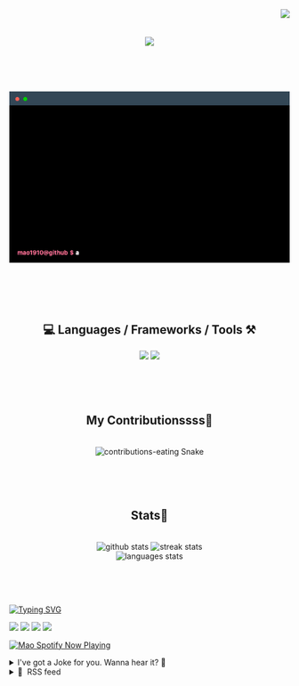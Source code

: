 <!-- VISITOR BADGE -->
<!-- https://github.com/hehuapei/visitor-badge -->

<img align="right" src="https://visitor-badge.laobi.icu/badge?page_id=mao1910.mao1910&left_color=%2379DAF9&right_color=%23FE6E96" />


<!-- TYPING SVG -->
<!-- https://github.com/DenverCoder1/readme-typing-svg -->

<h1 align="center">
    <img src="https://readme-typing-svg.herokuapp.com/?font=Righteous&size=35&center=true&vCenter=true&width=500&height=70&color=FE6E96&font=poppins&duration=5000&lines=Hi+There!+👋;+I'm+Mao!;" />
</h1>

<br/>


<!-- ABOUT ME TERMINAL -->
<h1 align="center">
<img src="./assets/terminal-5.gif" alt="Terminal" />
</h1>

<br/><br/><br/>


<!-- TECHNOLOGIES LOGOS -->
<!-- https://github.com/tandpfun/skill-icons -->

<h2 align="center">💻 Languages / Frameworks / Tools ⚒️</h2>
<div align="center">
    <img src="https://skillicons.dev/icons?i=javascript,typescript,angular,react,html,css,scss,bootstrap,cs,java,spring" />
    <img src="https://skillicons.dev/icons?i=flutter,firebase,supabase,mysql,git,github,gitlab,vscode,idea,maven,figma" />
</div>

<br/><br/><br/>


<!-- CONTRIBUTIONS SNAKE GAME -->
<!-- https://github.com/Platane/snk -->

<div align="center">
  <h2> My Contributionssss🐍 </h2>
  <br>
  <img alt="contributions-eating Snake" src="https://raw.githubusercontent.com/mao1910/mao1910/output/github-contribution-grid-snake.svg" />

  <!-- Four lines below suggested by Planate for Dark mode-->
  <picture>
  <source media="(prefers-color-scheme: dark)" srcset="github-snake-dark.svg" />
  <source media="(prefers-color-scheme: light)" srcset="github-snake.svg" />
  </picture>
  
  <br/><br/><br/>
</div>


<!-- GITHUB STATS -->
<!-- https://github.com/DenverCoder1/github-readme-streak-stats --> <!--  My Vercel -->
<!-- https://github.com/anuraghazra/github-readme-stats --> <!--  My  Vercel -->

<h2 align="center"> Stats📝 </h2>
  <br>
<div align=center>
  <img width=429 src="https://github-readme-stats-mao1910.vercel.app/api?username=mao1910&count_private=true&show_icons=true&theme=dracula&rank_icon=github&hide=contribs&border_radius=10&border_color=79DAF9" alt="github stats"/>
  <img width=396 src="https://github-readme-streak-stats-2235.vercel.app?user=mao1910&count_private=true&theme=dracula&currStreakNum=79DAF9&currStreakLabel=FE6E96&border_radius=10&border=79DAF9" alt="streak stats"/>
  <br/>
  <img src="https://github-readme-stats-mao1910.vercel.app/api/top-langs/?username=mao1910&layout=compact&theme=dracula&border_radius=10&size_weight=0.5&count_weight=0.5&border_color=79DAF9" alt="languages stats" />
</div>

<br/><br/><br/>


<!-- FOOTER -->
<!-- https://github.com/DenverCoder1/readme-typing-svg -->
<!-- https://readme-typing-svg.demolab.com/demo/ -->

<a href="https://git.io/typing-svg"><img src="https://readme-typing-svg.demolab.com?font=Poppins&pause=1000&color=FE6E96&width=535&lines=Thanks+for+dropping+by!;Feel+free+to+check+any+of+the+Socials+below+%F0%9F%91%87;Or+the+Joke+Of+The+Day+if+you're+down+for+a+giggle+%F0%9F%98%9D;Hope+to+see+you+again+%F0%9F%91%8A;Uh%3F+You're+still+here%3F;Well...+I'm+running+out+of+things+to+say...;Tell+you+what%2C+due+to+your+effort+and+perseverance%2C;I+shall+present+you+with+a+short+poem%3A;%22To+code%2C+or+not+to+code%2C+that+is+the+question%3A;Whether+'tis+nobler+in+the+IDE+to+debug;The+errors+and+issues+of+outrageous+software%2C;Or+to+take+up+the+keyboard+against+a+sea+of+bugs;And+by+coding%2C+end+them.%22;by+William+Shakespeare%2C+probably.+;Pretty+sure+that's+Hamlet's.;Alrighty%2C+this+has+been+fun.;But+I'll+restart+the+loop+now...+see+ya+soon!" alt="Typing SVG" /></a>


<!--  SOCIAL NETWORKS -->
<!-- https://github.com/alexandresanlim/Badges4-README.md-Profile -->

  <div> 
    <a href="https://www.deviantart.com/madeinkobaia/art/my-profile-is-under-construction-265626465" target="_blank"><img src="https://img.shields.io/badge/-LinkedIn-%230077B5?style=for-the-badge&logo=linkedin&logoColor=white" target="_blank"></a> <!-- ADD LINKEDIN PROFILE -->
    <a href = "https://www.nicepng.com/ourpic/u2q8o0t4t4r5o0r5_website-under-construction-png-graphic-transparent-website-under/"><img src="https://img.shields.io/badge/Portfolio-4285F4?style=for-the-badge&logo=Google-chrome&logoColor=white" target="_blank"></a> <!-- ADD PORTFOLIO WEBSITE -->
    <a href="https://discord.gg" target="_blank"><img src="https://img.shields.io/badge/Discord-7289DA?style=for-the-badge&logo=discord&logoColor=white" target="_blank"></a> <!-- ADD DISCORD --> <!-- User or Server? -->
    <a href = "mailto:mao1910dev@gmail.com"><img src="https://img.shields.io/badge/Gmail-D14836?style=for-the-badge&logo=gmail&logoColor=white" target="_blank"></a>
  </div>


<!-- SPOTIFY PLAYING-->
<!-- https://github.com/novatorem/novatorem --> <!-- My own Vercel deployment-->

[<img width=438px src="https://spotify-now-playing-git-main-mao1910.vercel.app//api/spotify/?border_color=FE6E96" alt="Mao Spotify Now Playing" />](https://open.spotify.com/user/31542et242zglhf42ydrtqgvuvde)


<!-- JOKE OF THE DAY -->
<!-- https://github.com/ABSphreak/readme-jokes --> <!-- My own Vercel deployment-->

<details>
<summary>I've got a Joke for you. Wanna hear it? 🙈</summary>

<br/>

 <tr>
 <td style="padding-top:4px"><img src = "https://readme-jokes-git-master-mao1910.vercel.app/api?&theme=dracula"></td>
 </tr>

</details>


<!-- RSS FEED -->
<!-- https://github.com/gautamkrishnar/blog-post-workflow -->

<details>
<summary>📕 &nbsp;RSS feed</summary>

<br/>


<!-- BLOG-POST-LIST:START -->
 #### - [Explain API Like I'm Five](https://dev.to/bytebricks/explain-api-like-im-five-23eb) 
 <details><summary>Article</summary> <p><a href="https://bytebricks.ai/">We</a> build and sell <strong>Data API</strong>s, I want the help of this great community on explaining API service to non developers, business people, and users. How will you explain it?</p>

 </details> 
 <hr /> 

 #### - [Payload CMS -Authentication in Nuxt Using a Custom Plugin](https://dev.to/aaronksaunders/payload-cms-authentication-in-nuxt-using-a-custom-plugin-1gg5) 
 <details><summary>Article</summary> <h2>
  
  
  Overview
</h2>

<p>This is a companion blog post to support the video on a way to integrate <a href="https://payloadcms.com/">Payload CMS</a> SignIn, SignOut and Create Account in a Nuxt JS Application. </p>

<p><strong><em>This video assumes that you already have a Payload CMS server running. <a href="https://youtu.be/TDd9EedIrGY">See Part One of my Payload CMS video series</a> to see the server that the Nuxt Application in this video is interacting with.</em></strong></p>

<blockquote>
<p>Payload CMS - The best way to build a modern backend + admin UI. No black magic, all TypeScript, and fully open-source, Payload is both an app framework and a headless CMS. </p>

<ul>
<li><a href="https://payloadcms.com/">https://payloadcms.com/</a></li>
</ul>
</blockquote>

<p>It includes the code for the necessary pages and the custom plugin for connecting with Payload CMS to get current user and manage the user information; and the middleware for controlling access to application pages</p>

<h2>
  
  
  Video
</h2>

<p><iframe width="710" height="399" src="https://www.youtube.com/embed/pTEmKsAkngg">
</iframe>
</p>

<h2>
  
  
  Installation &amp; Configuration
</h2>

<h3>
  
  
  Create a new Nuxt application
</h3>



<div class="highlight js-code-highlight">
<pre class="highlight plaintext"><code>npx nuxi@latest init &lt;project-name&gt;
cd /&lt;project-name&gt;
npm install
</code></pre>

</div>



<h3>
  
  
  Add Nuxt/UI Module <a href="https://ui.nuxt.com/getting-started">Documentation</a>
</h3>

<p>Install module<br>
</p>

<div class="highlight js-code-highlight">
<pre class="highlight plaintext"><code>npm install @nuxt/ui
</code></pre>

</div>



<p>Modify Nuxt config<br>
</p>

<div class="highlight js-code-highlight">
<pre class="highlight typescript"><code><span class="k">export</span> <span class="k">default</span> <span class="nx">defineNuxtConfig</span><span class="p">({</span>
  <span class="na">modules</span><span class="p">:</span> <span class="p">[</span><span class="dl">'</span><span class="s1">@nuxt/ui</span><span class="dl">'</span><span class="p">]</span>
<span class="p">})</span>
</code></pre>

</div>



<h2>
  
  
  The Code
</h2>

<p>I have included the main files that need to be modified to get the application running after you delete the <code>App.vue</code> file</p>

<h3>
  
  
  The plugin
</h3>

<p>The main event here is the custom <a href="https://nuxt.com/docs/guide/directory-structure/plugins">Nuxt Plugin</a>, I have written a custom plugin in Nuxt and set it so that it will be the first one run by starting the name with <code>01</code>.</p>

<p>The plugin checks for a user using the Payload CMS endpoint <code>customers/me</code> to check for a user; the user will be returned if one exists, otherwise null is returned.</p>

<p>The plugin then stores the user information and the authentication information in state variables using the <a href="https://nuxt.com/docs/api/composables/use-state#usestate">Nuxt useState</a> function.</p>

<p>There are also two additional functions added to the plugin</p>

<ul>
<li>
<code>updateUser</code> sets the current user information after a successful login</li>
<li>
<code>clearUsers</code> clears the user information and the authentication information after the user logs out</li>
</ul>

<blockquote>
<p>As I stated in the video, refactoring the plugin to include the <code>signIn</code> and <code>signOut</code> functions will make these two functions unnecessary.</p>
</blockquote>

<p>The Plugin<br>
</p>

<div class="highlight js-code-highlight">
<pre class="highlight typescript"><code><span class="c1">// nuxt-app/plugins/01.payload-auth.ts</span>
<span class="k">import</span> <span class="p">{</span> <span class="nx">Customer</span> <span class="p">}</span> <span class="k">from</span> <span class="dl">"</span><span class="s2">~/payload-types</span><span class="dl">"</span><span class="p">;</span>

<span class="k">export</span> <span class="kr">interface</span> <span class="nx">CurrentUserAuthInfo</span> <span class="p">{</span>
  <span class="nl">token</span><span class="p">:</span> <span class="kr">string</span><span class="p">;</span>
  <span class="nl">exp</span><span class="p">:</span> <span class="kr">number</span><span class="p">;</span>
<span class="p">}</span>

<span class="k">export</span> <span class="kr">interface</span> <span class="nx">CurrentPayloadUserInfo</span> <span class="kd">extends</span> <span class="nx">CurrentUserAuthInfo</span> <span class="p">{</span>
  <span class="nl">user</span><span class="p">:</span> <span class="nx">Customer</span><span class="p">;</span>
<span class="p">}</span>

<span class="k">export</span> <span class="k">default</span> <span class="nx">defineNuxtPlugin</span><span class="p">(</span><span class="k">async</span> <span class="p">()</span> <span class="o">=&gt;</span> <span class="p">{</span>
  <span class="kd">const</span> <span class="nx">currentUser</span> <span class="o">=</span> <span class="nx">useState</span><span class="o">&lt;</span><span class="nx">Customer</span> <span class="o">|</span> <span class="kc">null</span><span class="o">&gt;</span><span class="p">(</span><span class="dl">"</span><span class="s2">currentUser</span><span class="dl">"</span><span class="p">,</span> <span class="p">()</span> <span class="o">=&gt;</span> <span class="kc">null</span><span class="p">);</span>
  <span class="kd">const</span> <span class="nx">userAuthInfo</span> <span class="o">=</span> <span class="nx">useState</span><span class="o">&lt;</span><span class="kc">null</span> <span class="o">|</span> <span class="nx">CurrentUserAuthInfo</span><span class="o">&gt;</span><span class="p">(</span><span class="dl">"</span><span class="s2">authInfo</span><span class="dl">"</span><span class="p">,</span> <span class="p">()</span> <span class="o">=&gt;</span> <span class="p">{</span>
    <span class="k">return</span> <span class="p">{</span>
      <span class="na">token</span><span class="p">:</span> <span class="dl">""</span><span class="p">,</span>
      <span class="na">exp</span><span class="p">:</span> <span class="mi">0</span><span class="p">,</span>
    <span class="p">};</span>
  <span class="p">});</span>

  <span class="k">async</span> <span class="kd">function</span> <span class="nx">getUser</span><span class="p">()</span> <span class="p">{</span>
    <span class="k">if</span> <span class="p">(</span><span class="nx">currentUser</span><span class="p">.</span><span class="nx">value</span><span class="p">)</span> <span class="p">{</span>
      <span class="k">return</span> <span class="nx">currentUser</span><span class="p">.</span><span class="nx">value</span><span class="p">;</span>
    <span class="p">}</span>
    <span class="k">try</span> <span class="p">{</span>
      <span class="kd">const</span> <span class="nx">resp</span> <span class="o">=</span> <span class="k">await</span> <span class="nx">fetch</span><span class="p">(</span><span class="dl">"</span><span class="s2">http://localhost:3100/api/customers/me</span><span class="dl">"</span><span class="p">,</span> <span class="p">{</span>
        <span class="na">method</span><span class="p">:</span> <span class="dl">"</span><span class="s2">GET</span><span class="dl">"</span><span class="p">,</span>
        <span class="na">credentials</span><span class="p">:</span> <span class="dl">"</span><span class="s2">include</span><span class="dl">"</span><span class="p">,</span>
        <span class="na">headers</span><span class="p">:</span> <span class="p">{</span>
          <span class="p">...</span><span class="nx">useRequestHeaders</span><span class="p">(),</span>
        <span class="p">},</span>
      <span class="p">});</span>

      <span class="k">if</span> <span class="p">(</span><span class="o">!</span><span class="nx">resp</span><span class="p">.</span><span class="nx">ok</span><span class="p">)</span> <span class="p">{</span>
        <span class="kd">const</span> <span class="nx">errorMsg</span> <span class="o">=</span> <span class="p">(</span><span class="k">await</span> <span class="nx">resp</span><span class="p">.</span><span class="nx">json</span><span class="p">())?.</span><span class="nx">errors</span><span class="p">[</span><span class="mi">0</span><span class="p">].</span><span class="nx">message</span><span class="p">;</span>
        <span class="k">throw</span> <span class="k">new</span> <span class="nb">Error</span><span class="p">(</span><span class="nx">errorMsg</span><span class="p">);</span>
      <span class="p">}</span>
      <span class="kd">const</span> <span class="nx">userInfo</span> <span class="o">=</span> <span class="p">(</span><span class="k">await</span> <span class="nx">resp</span><span class="p">.</span><span class="nx">json</span><span class="p">())</span> <span class="k">as</span> <span class="nx">CurrentPayloadUserInfo</span><span class="p">;</span>
      <span class="nx">console</span><span class="p">.</span><span class="nx">log</span><span class="p">(</span><span class="nx">userInfo</span><span class="p">);</span>
      <span class="nx">userAuthInfo</span><span class="p">.</span><span class="nx">value</span> <span class="o">=</span> <span class="p">{</span>
        <span class="na">token</span><span class="p">:</span> <span class="nx">userInfo</span><span class="p">.</span><span class="nx">token</span><span class="p">,</span>
        <span class="na">exp</span><span class="p">:</span> <span class="nx">userInfo</span><span class="p">.</span><span class="nx">exp</span><span class="p">,</span>
      <span class="p">};</span>
      <span class="nx">currentUser</span><span class="p">.</span><span class="nx">value</span> <span class="o">=</span> <span class="nx">userInfo</span><span class="p">?.</span><span class="nx">user</span><span class="p">;</span>
      <span class="k">return</span> <span class="nx">userInfo</span><span class="p">?.</span><span class="nx">user</span><span class="p">;</span>
    <span class="p">}</span> <span class="k">catch</span> <span class="p">(</span><span class="na">error</span><span class="p">:</span> <span class="kr">any</span><span class="p">)</span> <span class="p">{</span>
      <span class="nx">console</span><span class="p">.</span><span class="nx">log</span><span class="p">(</span><span class="dl">"</span><span class="s2">getUser - error</span><span class="dl">"</span><span class="p">,</span> <span class="nx">error</span><span class="p">);</span>
      <span class="nx">currentUser</span><span class="p">.</span><span class="nx">value</span> <span class="o">=</span> <span class="kc">null</span><span class="p">;</span>
      <span class="k">return</span> <span class="nx">currentUser</span><span class="p">.</span><span class="nx">value</span><span class="p">;</span>
    <span class="p">}</span>
  <span class="p">}</span>

  <span class="k">await</span> <span class="nx">getUser</span><span class="p">();</span>
  <span class="nx">console</span><span class="p">.</span><span class="nx">log</span><span class="p">(</span><span class="dl">"</span><span class="s2">In Payload plugin</span><span class="dl">"</span><span class="p">,</span> <span class="nx">currentUser</span><span class="p">);</span>

  <span class="k">return</span> <span class="p">{</span>
    <span class="na">provide</span><span class="p">:</span> <span class="p">{</span>
      <span class="na">payloadAuth</span><span class="p">:</span> <span class="p">{</span>
        <span class="nx">currentUser</span><span class="p">,</span>
        <span class="nx">userAuthInfo</span><span class="p">,</span>
        <span class="cm">/**
         * called to make sure we have the current user
         * information set in the composable.
         */</span>
        <span class="na">updateUser</span><span class="p">:</span> <span class="k">async</span> <span class="p">()</span> <span class="o">=&gt;</span> <span class="p">{</span>
          <span class="k">await</span> <span class="nx">getUser</span><span class="p">();</span>
        <span class="p">},</span>
        <span class="cm">/**
         * clear user information from the composable
         */</span>
        <span class="na">clearUser</span><span class="p">:</span> <span class="p">()</span> <span class="o">=&gt;</span> <span class="p">{</span>
          <span class="nx">currentUser</span><span class="p">.</span><span class="nx">value</span> <span class="o">=</span> <span class="kc">null</span><span class="p">;</span>
          <span class="nx">userAuthInfo</span><span class="p">.</span><span class="nx">value</span> <span class="o">=</span> <span class="kc">null</span><span class="p">;</span>
        <span class="p">},</span>
      <span class="p">},</span>
    <span class="p">},</span>
  <span class="p">};</span>
<span class="p">});</span>

</code></pre>

</div>



<h3>
  
  
  The Middleware
</h3>

<p>The middleware <code>auth.ts</code> has a single purpose which is to redirect the user to the login page.</p>

<p>It works by accessing the plugin using the <a href="https://nuxt.com/docs/api/composables/use-nuxt-app#usenuxtapp"><code>useNuxtApp</code></a> hook to access the <code>$payloadAuth</code> plugin we discussed above.<br>
</p>

<div class="highlight js-code-highlight">
<pre class="highlight typescript"><code><span class="c1">// nuxt-app/middleware/auth.ts</span>

<span class="k">import</span> <span class="p">{</span> <span class="nx">defineNuxtRouteMiddleware</span> <span class="p">}</span> <span class="k">from</span> <span class="dl">"</span><span class="s2">#app</span><span class="dl">"</span><span class="p">;</span>

<span class="k">export</span> <span class="k">default</span> <span class="nx">defineNuxtRouteMiddleware</span><span class="p">(</span><span class="k">async</span> <span class="p">(</span><span class="nx">to</span><span class="p">,</span> <span class="k">from</span><span class="p">)</span> <span class="o">=&gt;</span> <span class="p">{</span>
  <span class="kd">const</span> <span class="p">{</span> <span class="nx">$payloadAuth</span> <span class="p">}</span> <span class="o">=</span> <span class="nx">useNuxtApp</span><span class="p">();</span>
  <span class="kd">const</span> <span class="nx">user</span> <span class="o">=</span> <span class="nx">$payloadAuth</span><span class="p">.</span><span class="nx">currentUser</span><span class="p">?.</span><span class="nx">value</span><span class="p">;</span>
  <span class="nx">console</span><span class="p">.</span><span class="nx">log</span><span class="p">(</span><span class="dl">'</span><span class="s1">middleware user</span><span class="dl">'</span><span class="p">,</span> <span class="nx">user</span><span class="p">)</span>
  <span class="k">if</span> <span class="p">(</span><span class="o">!</span><span class="nx">user</span><span class="p">)</span> <span class="p">{</span>
    <span class="c1">// Redirect to login page</span>
    <span class="k">return</span> <span class="nx">navigateTo</span><span class="p">(</span><span class="dl">"</span><span class="s2">/login</span><span class="dl">"</span><span class="p">);</span>
  <span class="p">}</span>
<span class="p">});</span>
</code></pre>

</div>



<h3>
  
  
  The Login Page
</h3>

<p>The login page uses <a href="https://ui.nuxt.com/getting-started">NuxtUI</a> to make things look nice, but there is also some verification functionality provided by NuxtUI that we use to make sure we are provided an <code>email</code> and <code>password</code> value to use with the Payload CMS API call.</p>

<p>Important to notice how we access the plugin after a successful login to update the user information in the plugin with the information from the currently authenticated user by calling <code>$payloadAuth.updateUser()</code><br>
</p>

<div class="highlight js-code-highlight">
<pre class="highlight jsx"><code><span class="p">&lt;</span><span class="nt">template</span><span class="p">&gt;</span>
  <span class="p">&lt;</span><span class="nc">UContainer</span> <span class="na">class</span><span class="p">=</span><span class="s">"mt-6"</span><span class="p">&gt;</span>
    <span class="p">&lt;</span><span class="nc">UCard</span> <span class="na">class</span><span class="p">=</span><span class="s">"m-4"</span><span class="p">&gt;</span>
      <span class="p">&lt;</span><span class="nt">template</span> <span class="err">#</span><span class="na">header</span><span class="p">&gt;</span>
        <span class="p">&lt;</span><span class="nt">h3</span><span class="p">&gt;</span>Login<span class="p">&lt;/</span><span class="nt">h3</span><span class="p">&gt;</span>
      <span class="p">&lt;/</span><span class="nt">template</span><span class="p">&gt;</span>

      <span class="p">&lt;</span><span class="nc">UForm</span>
        <span class="na">ref</span><span class="p">=</span><span class="s">"loginInputForm"</span>
        <span class="err">:</span><span class="na">validate</span><span class="p">=</span><span class="s">"validate"</span>
        <span class="err">:</span><span class="na">state</span><span class="p">=</span><span class="s">"loginInput"</span>
        <span class="err">@</span><span class="na">submit</span><span class="err">.</span><span class="na">prevent</span><span class="p">=</span><span class="s">"submit"</span>
      <span class="p">&gt;</span>
        <span class="p">&lt;</span><span class="nc">UFormGroup</span> <span class="na">label</span><span class="p">=</span><span class="s">"Email"</span> <span class="na">name</span><span class="p">=</span><span class="s">"email"</span><span class="p">&gt;</span>
          <span class="p">&lt;</span><span class="nc">UInput</span> <span class="na">v-model</span><span class="p">=</span><span class="s">"loginInput.email"</span> <span class="p">/&gt;</span>
        <span class="p">&lt;/</span><span class="nc">UFormGroup</span><span class="p">&gt;</span>
        <span class="p">&lt;</span><span class="nc">UFormGroup</span> <span class="na">label</span><span class="p">=</span><span class="s">"Password"</span> <span class="na">name</span><span class="p">=</span><span class="s">"password"</span><span class="p">&gt;</span>
          <span class="p">&lt;</span><span class="nc">UInput</span> <span class="na">v-model</span><span class="p">=</span><span class="s">"loginInput.password"</span> <span class="na">type</span><span class="p">=</span><span class="s">"password"</span> <span class="p">/&gt;</span>
        <span class="p">&lt;/</span><span class="nc">UFormGroup</span><span class="p">&gt;</span>
        <span class="p">&lt;</span><span class="nc">UButton</span> <span class="na">type</span><span class="p">=</span><span class="s">"submit"</span> <span class="na">class</span><span class="p">=</span><span class="s">"mt-8"</span><span class="p">&gt;</span> Submit <span class="p">&lt;/</span><span class="nc">UButton</span><span class="p">&gt;</span>
      <span class="p">&lt;/</span><span class="nc">UForm</span><span class="p">&gt;</span>

      <span class="p">&lt;</span><span class="nt">template</span> <span class="err">#</span><span class="na">footer</span> <span class="p">/&gt;</span>
    <span class="p">&lt;/</span><span class="nc">UCard</span><span class="p">&gt;</span>
  <span class="p">&lt;/</span><span class="nc">UContainer</span><span class="p">&gt;</span>
<span class="p">&lt;/</span><span class="nt">template</span><span class="p">&gt;</span>
<span class="p">&lt;</span><span class="nt">script</span> <span class="na">setup</span> <span class="na">lang</span><span class="p">=</span><span class="s">"ts"</span><span class="p">&gt;</span>
import <span class="si">{</span> <span class="nx">FormError</span> <span class="si">}</span> from "@nuxt/ui/dist/runtime/types/form";
import <span class="si">{</span> <span class="nx">ref</span> <span class="si">}</span> from "vue";

const <span class="si">{</span><span class="nx">$payloadAuth</span><span class="si">}</span> = useNuxtApp();

type LoginInput = <span class="si">{</span>
  <span class="nx">email</span><span class="p">:</span> <span class="nx">string</span><span class="p">;</span>
  <span class="nl">password</span><span class="p">:</span> <span class="nx">string</span><span class="p">;</span>
<span class="si">}</span>;
const loginInputForm = ref();
const loginInput = ref<span class="p">&lt;</span><span class="nc">LoginInput</span><span class="p">&gt;</span>(<span class="si">{</span>
  <span class="nx">email</span><span class="p">:</span> <span class="dl">""</span><span class="p">,</span>
  <span class="nx">password</span><span class="p">:</span> <span class="dl">""</span><span class="p">,</span>
<span class="si">}</span>);

/**
 * validate form information
 *
 * @param state
 */
const validate = (state: LoginInput): FormError[] =&gt; <span class="si">{</span>
  <span class="kd">const</span> <span class="nx">errors</span> <span class="o">=</span> <span class="p">[];</span>
  <span class="k">if</span> <span class="p">(</span><span class="o">!</span><span class="nx">state</span><span class="p">.</span><span class="nx">email</span><span class="p">)</span> <span class="nx">errors</span><span class="p">.</span><span class="nx">push</span><span class="p">({</span> <span class="na">path</span><span class="p">:</span> <span class="dl">"</span><span class="s2">email</span><span class="dl">"</span><span class="p">,</span> <span class="na">message</span><span class="p">:</span> <span class="dl">"</span><span class="s2">Required</span><span class="dl">"</span> <span class="p">});</span>
  <span class="k">if</span> <span class="p">(</span><span class="o">!</span><span class="nx">state</span><span class="p">.</span><span class="nx">password</span><span class="p">)</span> <span class="nx">errors</span><span class="p">.</span><span class="nx">push</span><span class="p">({</span> <span class="na">path</span><span class="p">:</span> <span class="dl">"</span><span class="s2">password</span><span class="dl">"</span><span class="p">,</span> <span class="na">message</span><span class="p">:</span> <span class="dl">"</span><span class="s2">Required</span><span class="dl">"</span> <span class="p">});</span>

  <span class="k">return</span> <span class="nx">errors</span><span class="p">;</span>
<span class="si">}</span>;

/**
 *
 */
async function submit() <span class="si">{</span>
  <span class="k">try</span> <span class="p">{</span>
    <span class="kd">const</span> <span class="nx">resp</span> <span class="o">=</span> <span class="k">await</span> <span class="nx">fetch</span><span class="p">(</span><span class="dl">"</span><span class="s2">http://localhost:3100/api/customers/login</span><span class="dl">"</span><span class="p">,</span> <span class="p">{</span>
      <span class="na">method</span><span class="p">:</span> <span class="dl">"</span><span class="s2">POST</span><span class="dl">"</span><span class="p">,</span>
      <span class="na">credentials</span><span class="p">:</span> <span class="dl">"</span><span class="s2">include</span><span class="dl">"</span><span class="p">,</span>
      <span class="na">headers</span><span class="p">:</span> <span class="p">{</span>
        <span class="dl">"</span><span class="s2">Content-Type</span><span class="dl">"</span><span class="p">:</span> <span class="dl">"</span><span class="s2">application/json</span><span class="dl">"</span><span class="p">,</span>
        <span class="p">...</span><span class="nx">useRequestHeaders</span><span class="p">()</span>
      <span class="p">},</span>
      <span class="na">body</span><span class="p">:</span> <span class="nx">JSON</span><span class="p">.</span><span class="nx">stringify</span><span class="p">({</span>
        <span class="na">email</span><span class="p">:</span> <span class="nx">loginInput</span><span class="p">.</span><span class="nx">value</span><span class="p">.</span><span class="nx">email</span><span class="p">,</span>
        <span class="na">password</span><span class="p">:</span> <span class="nx">loginInput</span><span class="p">.</span><span class="nx">value</span><span class="p">.</span><span class="nx">password</span><span class="p">,</span>
      <span class="p">}),</span>
    <span class="p">});</span>

    <span class="k">if</span> <span class="p">(</span><span class="o">!</span><span class="nx">resp</span><span class="p">.</span><span class="nx">ok</span><span class="p">)</span> <span class="p">{</span>
      <span class="kd">const</span> <span class="nx">errorMsg</span> <span class="o">=</span> <span class="p">(</span><span class="k">await</span> <span class="nx">resp</span><span class="p">.</span><span class="nx">json</span><span class="p">())?.</span><span class="nx">errors</span><span class="p">[</span><span class="mi">0</span><span class="p">].</span><span class="nx">message</span><span class="p">;</span>
      <span class="k">throw</span> <span class="k">new</span> <span class="nb">Error</span><span class="p">(</span><span class="nx">errorMsg</span><span class="p">);</span>
    <span class="p">}</span>
    <span class="kd">const</span> <span class="nx">user</span> <span class="o">=</span> <span class="k">await</span> <span class="nx">resp</span><span class="p">.</span><span class="nx">json</span><span class="p">();</span>
    <span class="nx">console</span><span class="p">.</span><span class="nx">log</span><span class="p">(</span><span class="nx">user</span><span class="p">);</span>

    <span class="c1">// set user globally</span>
    <span class="k">await</span> <span class="nx">$payloadAuth</span><span class="p">.</span><span class="nx">updateUser</span><span class="p">()</span>

    <span class="c1">// goto home</span>
    <span class="k">await</span> <span class="nx">navigateTo</span><span class="p">(</span><span class="dl">"</span><span class="s2">/</span><span class="dl">"</span><span class="p">);</span>
  <span class="p">}</span> <span class="k">catch</span> <span class="p">(</span><span class="nx">error</span><span class="p">:</span> <span class="nx">any</span><span class="p">)</span> <span class="p">{</span>
    <span class="nx">alert</span><span class="p">(</span><span class="dl">"</span><span class="s2">Sign In Error </span><span class="dl">"</span> <span class="o">+</span> <span class="nx">error</span><span class="p">.</span><span class="nx">message</span><span class="p">);</span>
  <span class="p">}</span>
<span class="si">}</span>
<span class="p">&lt;/</span><span class="nt">script</span><span class="p">&gt;</span>

</code></pre>

</div>



<h3>
  
  
  The Index/Home Page
</h3>

<p>The home page is really here to show the information from the current user. We get that information from the <code>$payloadAuth</code> plugin we created.</p>

<p>We have the <code>logOut</code> function that calls the Payload CMS API and then after the logout is completed we use the plugin again to clear out any user information, <code>$payloadAuth.clearUser()</code><br>
</p>

<div class="highlight js-code-highlight">
<pre class="highlight jsx"><code><span class="p">&lt;</span><span class="nt">template</span><span class="p">&gt;</span>
  <span class="p">&lt;</span><span class="nc">UContainer</span> <span class="na">class</span><span class="p">=</span><span class="s">"mt-6"</span><span class="p">&gt;</span>
    HELLO
    <span class="p">&lt;</span><span class="nt">p</span><span class="p">&gt;</span><span class="si">{</span><span class="p">{</span> <span class="nx">$payloadAuth</span><span class="p">.</span><span class="nx">currentUser</span> <span class="p">}</span><span class="si">}</span><span class="p">&lt;/</span><span class="nt">p</span><span class="p">&gt;</span>
    <span class="p">&lt;</span><span class="nc">UButton</span> <span class="err">@</span><span class="na">click</span><span class="p">=</span><span class="s">"handleLogout"</span><span class="p">&gt;</span>SIGN OUT<span class="p">&lt;/</span><span class="nc">UButton</span><span class="p">&gt;</span>
  <span class="p">&lt;/</span><span class="nc">UContainer</span><span class="p">&gt;</span>
<span class="p">&lt;/</span><span class="nt">template</span><span class="p">&gt;</span>
<span class="p">&lt;</span><span class="nt">script</span> <span class="na">setup</span> <span class="na">lang</span><span class="p">=</span><span class="s">"ts"</span><span class="p">&gt;</span>
definePageMeta(<span class="si">{</span>
  <span class="nx">middleware</span><span class="p">:</span> <span class="p">[</span><span class="dl">"</span><span class="s2">auth</span><span class="dl">"</span><span class="p">],</span>
  <span class="nx">alias</span><span class="p">:</span> <span class="p">[</span><span class="dl">"</span><span class="s2">/</span><span class="dl">"</span><span class="p">,</span> <span class="dl">"</span><span class="s2">/index</span><span class="dl">"</span><span class="p">],</span>
<span class="si">}</span>);
const <span class="si">{</span><span class="nx">$payloadAuth</span><span class="si">}</span> = useNuxtApp();

/**
 *
 */
async function handleLogout() <span class="si">{</span>

  <span class="k">try</span> <span class="p">{</span>
    <span class="kd">const</span> <span class="nx">resp</span> <span class="o">=</span> <span class="k">await</span> <span class="nx">fetch</span><span class="p">(</span><span class="dl">"</span><span class="s2">http://localhost:3100/api/customers/logout</span><span class="dl">"</span><span class="p">,</span> <span class="p">{</span>
      <span class="na">method</span><span class="p">:</span> <span class="dl">"</span><span class="s2">POST</span><span class="dl">"</span><span class="p">,</span>
      <span class="na">credentials</span><span class="p">:</span> <span class="dl">"</span><span class="s2">include</span><span class="dl">"</span><span class="p">,</span>
      <span class="na">headers</span><span class="p">:</span> <span class="p">{</span>
        <span class="dl">"</span><span class="s2">Content-Type</span><span class="dl">"</span><span class="p">:</span> <span class="dl">"</span><span class="s2">application/json</span><span class="dl">"</span><span class="p">,</span>
      <span class="p">},</span>
    <span class="p">});</span>

    <span class="k">if</span> <span class="p">(</span><span class="o">!</span><span class="nx">resp</span><span class="p">.</span><span class="nx">ok</span><span class="p">)</span> <span class="p">{</span>
      <span class="kd">const</span> <span class="nx">errorMsg</span> <span class="o">=</span> <span class="p">(</span><span class="k">await</span> <span class="nx">resp</span><span class="p">.</span><span class="nx">json</span><span class="p">())?.</span><span class="nx">errors</span><span class="p">[</span><span class="mi">0</span><span class="p">].</span><span class="nx">message</span><span class="p">;</span>
      <span class="k">throw</span> <span class="k">new</span> <span class="nb">Error</span><span class="p">(</span><span class="nx">errorMsg</span><span class="p">);</span>
    <span class="p">}</span>

    <span class="c1">// clear user</span>
    <span class="nx">$payloadAuth</span><span class="p">.</span><span class="nx">clearUser</span><span class="p">()</span>

    <span class="c1">// redirect</span>
    <span class="nx">navigateTo</span><span class="p">(</span><span class="dl">"</span><span class="s2">/login</span><span class="dl">"</span><span class="p">)</span>

  <span class="p">}</span> <span class="k">catch</span> <span class="p">(</span><span class="nx">error</span><span class="p">:</span> <span class="nx">any</span><span class="p">)</span> <span class="p">{</span>
    <span class="nx">alert</span><span class="p">(</span><span class="dl">"</span><span class="s2">Sign Out Error </span><span class="dl">"</span> <span class="o">+</span> <span class="nx">error</span><span class="p">.</span><span class="nx">message</span><span class="p">);</span>
  <span class="p">}</span>
<span class="si">}</span>
<span class="p">&lt;/</span><span class="nt">script</span><span class="p">&gt;</span>

</code></pre>

</div>



 </details> 
 <hr /> 

 #### - [AI in Software Testing: Revolutionizing Quality Assurance](https://dev.to/documatic/ai-in-software-testing-revolutionizing-quality-assurance-4fcg) 
 <details><summary>Article</summary> <p>Software testing is extremely important to ensure an app works properly and is bug-free. It's the process of meticulously checking a software to identify and fix issues before users encounter them.</p>

<p>Testing can find many types of problems, from small typos to serious bugs that crash the app or compromise data. The goal of testing is to uncover these defects before release, so users have a smooth experience and the software meets their expectations.</p>

<p>Testing acts as a safety net, giving you confidence that the software works as intended, like how you thoroughly test a machine before using it. Without testing, you wouldn't know for sure if your beautifully designed software actually functions flawlessly.</p>

<h3>
  
  
  Table of Contents
</h3>

<ul>
<li>The emergence of AI in software testing</li>
<li>
The Traditional Challenges of Software Testing

<ul>
<li>Manual testing limitations</li>
<li>Test automation and its challenges</li>
<li>The need for more efficient and effective testing methods</li>
</ul>


</li>
<li>
Features of AI-Powered Tools

<ul>
<li>
Machine learning algorithms for test case generation

<ul>
<li>Test data generation</li>
<li>Test script generation</li>
</ul>


</li>
<li>
Predictive analytics for defect identification

<ul>
<li>Early defect detection</li>
<li>Root cause analysis</li>
</ul>


</li>
<li>
Automated test execution and monitoring

<ul>
<li>Continuous integration and continuous testing</li>
<li>Real-time monitoring of application behavior</li>
</ul>


</li>
</ul>
</li>
<li>
Benefits of AI in Software Testing

<ul>
<li>Wider Test Coverage</li>
<li>Faster Testing Cycles</li>
<li>Reduced Manual Effort</li>
<li>Enhanced Defect Detection</li>
<li>Machine Learning Over Time</li>
</ul>


</li>
<li>
Case Studies: AI in Action

<ul>
<li>Google's use of machine learning for test automation</li>
<li>Facebook's AI-driven testing for mobile applications</li>
</ul>


</li>
<li>
AI Automation Testing Tools

<ul>
<li>Katalon</li>
<li>Applitools</li>
<li>Mabl</li>
</ul>


</li>
<li>
Challenges and Considerations

<ul>
<li>Data Privacy and Security</li>
<li>Skillset and Training</li>
<li>Integration with Existing Processes</li>
</ul>


</li>
<li>Wrapping up</li>
</ul>

<h2>
  
  
  The emergence of AI in software testing
</h2>

<p>In recent years, there's been a game-changing development in the world of software testing: the integration of Artificial Intelligence (AI). AI has been shaking up various industries, and software testing is right there in the mix. AI brings with it a powerful toolkit and a bag of tricks that can seriously level up the way we do testing.</p>

<p>You see, the traditional methods of testing often rely on humans putting in the hours, and that can mean things get a bit slow, expensive, and sometimes mistakes happen. But AI? It's a different story. It can take care of a bunch of testing tasks all on its own, and it does it quicker and with more precision. It can create test cases, spot tricky code patterns, and even predict problems before they become real headaches.</p>

<p>The cool thing is, AI-powered testing doesn't just speed things up; it also frees up human testers to focus on the more intricate and imaginative parts of their work. That's how it ultimately raises the bar for software quality.</p>

<h2>
  
  
  The Traditional Challenges of Software Testing
</h2>

<h3>
  
  
  Manual testing limitations
</h3>

<p>Traditional software testing has long relied on manual processes, which, while essential, come with their own set of limitations. Manual testing involves human testers meticulously executing test cases, observing software behavior, and documenting the results. While this approach ensures a human touch and the ability to assess the user experience, it can be time-consuming, labor-intensive, and prone to errors. </p>

<p>Human testers may overlook certain scenarios or make subjective judgments that can lead to inconsistent results. Additionally, as software complexity grows, so does the need for an extensive suite of test cases, making it increasingly challenging to cover all possible scenarios manually. These limitations highlight the necessity for more efficient testing methods.</p>

<h3>
  
  
  Test automation and its challenges
</h3>

<p>To overcome the limitations of doing testing manually, we turned to something called test automation. This basically means using special software tools and scripts to run tests automatically, instead of having people do it all by hand.</p>

<p>Now, automation can be a real game-changer. It speeds up the testing process and makes it more consistent. But, like anything good, it comes with its own share of challenges. Creating and keeping up these automated test scripts can eat up a lot of time and requires some technical know-how. Plus, not all types of testing, like the kind where you check how user-friendly a software is or when you go on an exploration to find hidden bugs, can easily be automated.</p>

<p>Another hiccup is when the software being tested changes quickly. These scripts need to be updated constantly to keep up with the changes, which can be a bit of a hassle. So, in the world of modern software testing, it's all about finding the right balance between the perks of automation and these challenges it brings.</p>

<h3>
  
  
  The need for more efficient and effective testing methods
</h3>

<p>As software development practices continue to evolve, the need for more efficient and effective testing methods becomes increasingly evident. Businesses and users demand faster software releases without compromising quality. This requires innovative approaches to testing that can keep pace with agile development cycles. </p>

<p>Traditional testing methods often struggle to meet these demands. There is a growing realization that testing should not be viewed as a separate phase at the end of development but integrated throughout the entire software development lifecycle. This shift in mindset, coupled with advancements in technology, has paved the way for the integration of AI in testing, promising a more efficient and effective way to ensure software quality. </p>

<h2>
  
  
  Features of AI-Powered Tools
</h2>

<h3>
  
  
  Machine learning algorithms for test case generation
</h3>

<p>The inclusion of AI in software testing has brought about a fresh era in the generation of test cases. We're now using machine learning algorithms to craft test cases in a smarter and more dynamic way. This approach comes with two major advantages:</p>

<h4>
  
  
  Test data generation
</h4>

<p>Machine learning can assist in generating diverse and relevant test data. By analyzing historical data and application behavior, AI algorithms can create test data that covers a wide range of scenarios. This ensures that the software is thoroughly tested under various conditions, helping to identify potential issues that might otherwise remain hidden.</p>

<h4>
  
  
  Test script generation
</h4>

<p>AI-driven tools can automate the generation of test scripts, saving testers valuable time. These tools analyze the application's user interface and behavior to automatically create test scripts that mimic user interactions. This not only speeds up the testing process but also reduces the likelihood of scripting errors, enhancing the reliability of test cases.</p>

<h3>
  
  
  Predictive analytics for defect identification
</h3>

<p>AI's predictive capabilities are instrumental in identifying defects more effectively:</p>

<h4>
  
  
  Early defect detection
</h4>

<p>Machine learning models can analyze historical defect data and software metrics to predict areas of the code that are more likely to contain defects. This enables testers to prioritize testing efforts and focus on the most critical parts of the application, improving efficiency and defect detection rates.</p>

<h4>
  
  
  Root cause analysis
</h4>

<p>When defects are detected, AI can assist in pinpointing their root causes. By analyzing test results and application logs, AI-powered tools can identify the specific lines of code or modules responsible for defects. This not only accelerates the debugging process but also helps developers address issues more efficiently.</p>

<h3>
  
  
  Automated test execution and monitoring
</h3>

<p>AI is transforming the way tests are executed and monitored:</p>

<h4>
  
  
  Continuous integration and continuous testing
</h4>

<p>AI-enabled testing tools seamlessly integrate with the software development process, supporting the concept of continuous integration and continuous testing (CI/CT). This means that tests can be automatically triggered whenever new code is committed, ensuring that changes are tested immediately. AI can also prioritize and rerun tests based on code changes, optimizing the testing pipeline.</p>

<h4>
  
  
  Real-time monitoring of application behavior
</h4>

<p>AI-based monitoring tools can continuously observe the behavior of the application in real time. They can detect anomalies, performance bottlenecks, and security vulnerabilities as they occur, allowing for proactive intervention. This real-time feedback loop enables teams to address issues promptly, reducing downtime and enhancing user experience.</p>

<p>Incorporating AI-powered testing tools and techniques into the software development process holds the promise of not only improving testing efficiency but also elevating the overall quality of software products. These advanced capabilities enable software teams to respond to the ever-increasing demands for faster and more reliable software releases in today's competitive landscape.</p>

<h2>
  
  
  Benefits of AI in Software Testing
</h2>

<p>Here are the main benefits of using AI for software testing:</p>

<h3>
  
  
  Wider Test Coverage
</h3>

<p>One of the standout advantages of incorporating AI into software testing is the substantial improvement in test coverage and accuracy. Traditional manual testing methods often struggle to cover all possible scenarios due to time constraints and human limitations. However, AI-driven testing tools excel in this aspect. </p>

<p>Machine learning algorithms can automatically generate a vast array of test cases, exploring different paths and inputs within the software. This comprehensive test coverage ensures that even edge cases and uncommon scenarios are examined, reducing the risk of critical issues going undetected. Moreover, AI's ability to replicate test cases precisely means that tests are executed with a high degree of accuracy, minimizing false positives and negatives in defect identification.</p>

<h3>
  
  
  Faster Testing Cycles
</h3>

<p>AI-driven testing tools turbocharge the testing process, making it much quicker. When we let AI handle test automation, it can run tests way faster than humans can ever dream of. Plus, AI is pretty smart at figuring out which tests really matter based on the changes in the code. This means we can give developers feedback much more quickly.</p>

<p>The end result? Testing time shrinks dramatically, and that means software teams can roll out updates and new features in record time. In today's fast-paced world of software development, being able to cut down testing cycles like this is a game-changer that helps businesses stay ahead of the competition.</p>

<h3>
  
  
  Reduced Manual Effort
</h3>

<p>AI in software testing brings a significant drop in the amount of manual work required. Things that used to eat up a lot of time and were pretty repetitive, like creating test cases, getting data ready, and keeping test scripts up to date, can now be done automatically with AI-powered tools.</p>

<p>This means testers can spend their time on more interesting and exploratory testing tasks where human judgment and gut feeling really count. This shift not only makes us more productive but also lowers the chance of human mistakes because automated processes are super reliable and accurate.</p>

<h3>
  
  
  Enhanced Defect Detection
</h3>

<p>AI's predictive analytics skills are a big deal when it comes to spotting and stopping defects in their tracks. It does this by looking at past data and software stats to figure out which parts of the code are likely to have issues. This way, testers can put their effort where it matters most.</p>

<p>Finding problems early on means we catch and fix them when they're still small, which saves us a lot of time and trouble down the road. Plus, AI keeps an eye on things in real-time, so it can spot anything weird happening with the software's performance as it's happening. This lets us step in and fix potential problems before they get to the users.</p>

<h3>
  
  
  Machine Learning Over Time
</h3>

<p>Over the course of its evolution, Artificial Intelligence (AI) undergoes a transformative process in the realm of software testing, primarily driven by the principles of machine learning. This progression is marked by its ability to continually enhance the efficiency and efficacy of test cases, a dynamic journey where AI continually refines its capabilities.</p>

<p>As the AI matures, its machine learning algorithms become more sophisticated, honing their ability to differentiate between routine and exceptional situations within the software. This, in turn, equips the AI with the invaluable capability to proactively seek out areas of the software that require rigorous testing, thereby significantly enhancing the test coverage.</p>

<h2>
  
  
  Case Studies: AI in Action
</h2>

<p>Let's take a closer look at two prominent examples of companies harnessing the power of AI in their testing processes:</p>

<h3>
  
  
  Google's use of machine learning for test automation
</h3>

<p>Google employs machine learning in various ways to enhance test automation, including test case generation based on historical data, predicting test failures to prioritize resources effectively, self-updating test scripts that adapt to code changes, and anomaly detection in test results to flag potential issues. Overall, machine learning streamlines and enhances Google's test automation processes, boosting efficiency, coverage, and software quality while reducing manual effort.</p>

<h3>
  
  
  Facebook's AI-driven testing for mobile applications
</h3>

<p>Facebook is harnessing AI and machine learning to enhance the testing of their mobile applications in several ways. They employ generative AI to automatically create test cases, prioritize tests likely to fail, and maintain test scripts. Additionally, they develop AI assistants, such as Meta AI for generating visual content, and utilize computer vision for automated visual testing. Importantly, Facebook emphasizes a cautious approach to introducing AI features, monitoring their impact closely to ensure user safety and improve the models gradually. Overall, these AI-driven strategies are poised to significantly enhance the efficiency and reliability of Facebook's mobile app testing processes.</p>

<h2>
  
  
  AI Automation Testing Tools
</h2>

<h3>
  
  
  Katalon
</h3>

<p><a href="https://katalon.com/">Katalon</a> is a modern, comprehensive quality management platform that helps teams of any size deliver the highest quality digital experiences.</p>

<p>It provides capabilities for:</p>

<ul>
<li>Test authoring: Katalon Studio allows users to create automated tests for web, API, mobile and desktop applications.</li>
<li>Test management: Katalon TestOps helps teams plan tests, schedule runs, and visualize test results.</li>
<li>Test execution: Katalon Runtime Engine executes tests in CI/CD pipelines while Katalon TestCloud is a cloud-based test execution environment.</li>
<li>Reporting and analytics: Katalon TestOps provides test reports, dashboards and analytics to monitor test activities.</li>
</ul>

<p><a href="https://res.cloudinary.com/practicaldev/image/fetch/s--64r9BLOX--/c_limit%2Cf_auto%2Cfl_progressive%2Cq_auto%2Cw_800/https://i.imgur.com/srmMt5C.png" class="article-body-image-wrapper"><img src="https://res.cloudinary.com/practicaldev/image/fetch/s--64r9BLOX--/c_limit%2Cf_auto%2Cfl_progressive%2Cq_auto%2Cw_800/https://i.imgur.com/srmMt5C.png" alt="https://i.imgur.com/srmMt5C.png" width="800" height="385"></a></p>

<p><a href="https://katalon.com/">Katalon</a> Platform follows the Page Object Model pattern and uses a keyword-driven approach for test authoring. It is built on top of Selenium and Appium.</p>

<p><strong>Key features:</strong></p>

<ul>
<li>Support for testing web, API, mobile and desktop applications</li>
<li>Record and playback functionality to create tests</li>
<li>Manual and script views for authoring tests</li>
<li>Integrations with tools like Jira, Jenkins, Azure DevOps, etc.</li>
<li>Plugin system using Katalon Store</li>
<li>Troubleshooting features like time capsule, video recorder, self-healing, etc.</li>
</ul>

<h3>
  
  
  Applitools
</h3>

<p><a href="https://applitools.com/">Applitools</a> provides an end-to-end software testing platform powered by Visual AI. Here are the main things Applitools does:</p>

<p><a href="https://res.cloudinary.com/practicaldev/image/fetch/s--q0DvF2fR--/c_limit%2Cf_auto%2Cfl_progressive%2Cq_auto%2Cw_800/https://i.imgur.com/pgWBa8R.png" class="article-body-image-wrapper"><img src="https://res.cloudinary.com/practicaldev/image/fetch/s--q0DvF2fR--/c_limit%2Cf_auto%2Cfl_progressive%2Cq_auto%2Cw_800/https://i.imgur.com/pgWBa8R.png" alt="https://i.imgur.com/pgWBa8R.png" width="800" height="385"></a></p>

<ul>
<li>Finds visual bugs that functional tests miss. Traditional functional testing checks that text is present on the screen, but misses visual issues like overlapped or missing elements. Applitools catches these visual bugs using Visual AI.</li>
<li>Works by scanning app screens and analyzing them like the human eye and brain would, but at machine speed and accuracy. It identifies material differences while ignoring minor rendering variations.</li>
<li>Helps you visually validate all your apps, on all the browsers and devices your customers use - super fast and accurately.</li>
<li>The core product is Applitools Eyes, a Visual AI engine for automated visual UI testing and monitoring.</li>
<li>It can be used by teams in engineering, QA, DevOps, and digital transformations.</li>
<li>Applitools supports testing web apps, mobile apps, desktop apps, PDFs, screenshots, and more using SDKs for frameworks like Selenium, Cypress, Appium, etc.</li>
<li>It integrates seamlessly into your existing testing tools and workflows. There's no need to replace your current tests or learn something new.</li>
</ul>

<h3>
  
  
  Mabl
</h3>

<p><a href="https://www.mabl.com/">mabl</a> is an intelligent, low-code test automation solution that helps software teams increase test coverage, reduce test maintenance effort, and accelerate product velocity.</p>

<p><a href="https://res.cloudinary.com/practicaldev/image/fetch/s--vBDImTZf--/c_limit%2Cf_auto%2Cfl_progressive%2Cq_auto%2Cw_800/https://i.imgur.com/tp4uBqX.png" class="article-body-image-wrapper"><img src="https://res.cloudinary.com/practicaldev/image/fetch/s--vBDImTZf--/c_limit%2Cf_auto%2Cfl_progressive%2Cq_auto%2Cw_800/https://i.imgur.com/tp4uBqX.png" alt="https://i.imgur.com/tp4uBqX.png" width="800" height="385"></a></p>

<p><strong>Key Features:</strong> </p>

<ul>
<li>It was founded in 2017 by Dan Belcher and Izzy Azeri to help agile teams test end-to-end user journeys while accelerating release cycles.</li>
<li>mabl's low-code interface allows anyone - from manual testers to automation engineers - to create and execute tests using an intuitive GUI. This reduces the need for coding knowledge.</li>
<li>Features like auto-healing use machine learning to evolve tests alongside UI changes, reducing maintenance effort by up to 90%.</li>
<li>mabl supports different types of testing like UI testing, API testing, mobile web testing, and data-driven testing.</li>
<li>It integrates seamlessly with tools like Jira, GitHub, Slack, Microsoft Teams, etc. to improve collaboration.</li>
<li>The platform provides comprehensive insights and diagnostics data to help teams quickly identify and fix issues.</li>
<li>mabl is priced on a team licensing model, starting from the Growth plan for around $99 per tester per month.</li>
<li>Notable customers include Barracuda, Charles Schwab, Chewy, jetBlue, NCR, and Stack Overflow.</li>
</ul>

<h2>
  
  
  Challenges and Considerations
</h2>

<p>Here are some key challenges and considerations when adopting AI for software testing:</p>

<h3>
  
  
  Data Privacy and Security
</h3>

<p>Even though AI-powered testing brings a bunch of advantages, it brings its own set of tricky issues, and one of the big ones is all about data privacy and security. See, AI algorithms often need a whole bunch of data to do their thing – stuff like test data, info about past problems, and logs from the software.</p>

<p>The hitch is that this data can sometimes have sensitive stuff in it, and if we don't handle it right, things can go really wrong. We've got to make sure that the data we use in AI-powered testing is kept safe and made anonymous so that nobody can just snoop around or accidentally spill the beans.</p>

<p>And, we've got to play by the rules, especially when it comes to data protection laws like <a href="https://gdpr-info.eu/">GDPR</a> or <a href="https://sprinto.com/blog/hipaa-compliance/">HIPAA</a>. Breaking these rules can land us in hot water with hefty fines and damage our reputation. So, it's a constant juggling act to find the right balance between using data for AI-driven testing and keeping it all under wraps.</p>

<h3>
  
  
  Skillset and Training
</h3>

<p>The successful implementation of AI in software testing necessitates a workforce equipped with the right skillset and training. AI-powered testing tools and techniques require testers and developers to have a solid understanding of AI concepts, machine learning algorithms, and the tools themselves. This means that organizations need to invest in training their teams or hiring individuals with the required expertise. </p>

<p>AI is a rapidly evolving field, and staying up-to-date with the latest advancements and best practices is crucial. Adapting to this changing landscape can be challenging but is essential for reaping the full benefits of AI in testing. Additionally, organizations must foster a culture of learning and experimentation to encourage innovation in the testing process.</p>

<h3>
  
  
  Integration with Existing Processes
</h3>

<p>Adding AI-powered testing to the way we've always done things can get pretty complicated. Lots of organizations have their testing routines and tools all figured out, and tossing AI into the mix can mess things up if not done right. So, you've got to be smart about how you go about it to make sure everything runs smoothly.</p>

<p>First off, you've got to think about whether AI plays nice with the testing tools and systems you already have. And don't be surprised if some folks on your team aren't too keen on shaking things up; resistance to change is pretty common.</p>

<p>Also, it's a good idea to figure out which parts of testing are a good fit for AI and where humans still have to call the shots. It's all about finding the sweet spot between AI and human testing to make sure everything works as well as it can.</p>

<h2>
  
  
  Wrapping up
</h2>

<p>In this blog, we've taken a deep dive into how AI is making a big impact on software testing. It's not just a fancy buzzword; it's changing the game when it comes to ensuring top-notch software quality. AI is like a powerful ally in this quest, and it's doing a lot of heavy lifting.</p>

<p>So, here's the bottom line: we think organizations should really give AI-driven testing a shot. It comes with some pretty clear benefits: better test coverage, faster testing, less manual labor, and sharper defect detection. But, it's important to go into this with your eyes open. You'll need to deal with issues like keeping data safe, getting your team up to speed, and fitting AI into your existing routines.</p>

<p>This isn't just about technology; it's a whole new way of doing things that values innovation and always getting better. By bringing AI into your software testing, you're not just delivering better software; you're also staying ahead in a world that's always changing.</p>

<p>If you want more articles on similar topics just let me know in the comments section. And don't forget to ❤️ the article. I'll see you in the next one. In the meantime you can follow me here:</p>


<div class="ltag__user ltag__user__id__495014">
    <a href="/j471n" class="ltag__user__link profile-image-link">
      <div class="ltag__user__pic">
        <img src="https://res.cloudinary.com/practicaldev/image/fetch/s--RDPDIzim--/c_limit%2Cf_auto%2Cfl_progressive%2Cq_auto%2Cw_800/https://res.cloudinary.com/practicaldev/image/fetch/s--4EvNl_8O--/c_fill%2Cf_auto%2Cfl_progressive%2Ch_150%2Cq_auto%2Cw_150/https://dev-to-uploads.s3.amazonaws.com/uploads/user/profile_image/495014/1be1dc1a-22ad-436c-adb3-9d69eecee980.png" alt="j471n image">
      </div>
    </a>
  <div class="ltag__user__content">
    <h2>
<a class="ltag__user__link" href="/j471n">Jatin Sharma </a>Follow
</h2>
    <div class="ltag__user__summary">
      <a class="ltag__user__link" href="/j471n">Turning Web Dreams into Reality, Just Like Tony Stark's Vision</a>
    </div>
  </div>
</div>


 </details> 
 <hr /> 

 #### - [Hello, Dev.to](https://dev.to/yagowences/hello-devto-3535) 
 <details><summary>Article</summary> <p>Hello everybody from Dev.To. I'm glad to be here, hope i can learn about everything. Thanks!!!</p>

 </details> 
 <hr /> 

 #### - [Performance Testing: Why, When, and What](https://dev.to/cloudx/performance-testing-why-when-and-what-45k3) 
 <details><summary>Article</summary> <h2>
  
  
  Overview
</h2>

<p>When you have an application, regardless of whether it's in production or not, there comes a point when you need to perform performance testing. You might start by searching for various paid services, free tools that are rather difficult to understand, and concepts like load testing, spike testing, stress testing, and more.<br>
Let's try to clarify this matter and provide a useful walkthrough with a live example.<br>
If you have an API, performance can be divided into two sections: internal and external. Internal performance should evaluate memory allocation, the number of threads, disposed objects, etc. External performance is related, but it measures response time, the number of accepted requests, etc.<br>
Let's focus on the external performance for now.</p>

<h2>
  
  
  The WHY
</h2>

<p>We perform performance testing for two main reasons, among others: verification and detection. For verification, we intend to check whether the application fulfills the expected demand, and for detection, we test to verify if the application breaks, and at what load. This latter test can be executed when the boundaries are not clear enough or to test the app's behavior outside the usage boundaries, usually above the maximum level. This is really useful when we are trying to prepare for eventual spikes or future increases in demand.</p>

<h2>
  
  
  The WHEN
</h2>

<p>We perform performance testing once we know the expected usage of the app at the point of going into production. We run it before going into production and during production.<br>
However, we do not run it with every release, do we? This decision depends on various factors: the environment, your needs, the team you have to perform these tests, the criticality of the affected areas of that release, and the application itself.</p>

<h2>
  
  
  The WHAT
</h2>

<p><a href="https://res.cloudinary.com/practicaldev/image/fetch/s--IzAx67sA--/c_limit%2Cf_auto%2Cfl_progressive%2Cq_auto%2Cw_800/https://raw.githubusercontent.com/cloudx-labs/posts/main/posts/martinfernandezcx/assets/ART00-Performance/wtf.jpg" class="article-body-image-wrapper"><img src="https://res.cloudinary.com/practicaldev/image/fetch/s--IzAx67sA--/c_limit%2Cf_auto%2Cfl_progressive%2Cq_auto%2Cw_800/https://raw.githubusercontent.com/cloudx-labs/posts/main/posts/martinfernandezcx/assets/ART00-Performance/wtf.jpg" alt="What" width="599" height="327"></a></p>

<p>This is the most crucial part. Location, location, location.</p>

<h3>
  
  
  Before you start
</h3>

<p>Things you need to know BEFORE you start thinking about performance, and the first one is boundaries.<br>
What do we understand by boundaries? Well, boundaries are the limits your application will hit when running.</p>

<p>Going back to boundaries and regarding external testing of an API, what you need to know in advance is:<br>
    - How many requests per second are you expecting, both maximum and minimum?<br>
    - Are you expecting load peaks? How many? At what times? For how long?<br>
Without this information, then running performance tests makes less sense as you don't have a comparison point.</p>

<p>Nice, you got the info? Then it's time to start doing setups.<br>
Well, not there yet. First, you have to draft a plan.</p>

<h4>
  
  
  The plan
</h4>

<p>To draft a plan, you need to consider the types of performance testing and decide on your objectives.<br>
Most commonly, you can:<br>
    - Load test<br>
    - Spike testing<br>
    - Stress test<br>
    - Mixed<br>
Each strategy has its benefits and drawbacks, and this is tightly bound to what you want to test.</p>

<p>All of these are usually composed of the <strong>start-up</strong>, <strong>the load</strong>, and the <strong>tear-down</strong> phases.</p>

<h3>
  
  
  The start-up
</h3>

<p>There are several ways to do this. You can use a step-up/down pattern, linear increase (even varying the steepness), or you could use exponential increase/decrease.</p>

<p>Step up in 4 phases<br>
<a href="https://res.cloudinary.com/practicaldev/image/fetch/s--K3DytGz8--/c_limit%2Cf_auto%2Cfl_progressive%2Cq_auto%2Cw_800/https://raw.githubusercontent.com/cloudx-labs/posts/main/posts/martinfernandezcx/assets/ART00-Performance/00-stepupplan.png" class="article-body-image-wrapper"><img src="https://res.cloudinary.com/practicaldev/image/fetch/s--K3DytGz8--/c_limit%2Cf_auto%2Cfl_progressive%2Cq_auto%2Cw_800/https://raw.githubusercontent.com/cloudx-labs/posts/main/posts/martinfernandezcx/assets/ART00-Performance/00-stepupplan.png" alt="The Plan" width="800" height="324"></a></p>

<p>Important things to note here:<br>
You have a target of virtual users; each one of them will run one or more requests based on your configuration and your needs. As you can see here, we are targeting 1000 virtual users, from 0 to 1000 in 16 minutes, and then holding for 30 minutes and tearing down again in 15 minutes.</p>

<p>In this case, we were testing for a breaking point, which we found at 500 virtual users. This is also called a Load test pattern, as the heaviest load will occur during sustained time, and we will test how the servers behave when load is held, besides the advantage it provides if you don't know your boundaries.</p>

<p>If you already know your limits, then you can plan differently like:<br>
<a href="https://res.cloudinary.com/practicaldev/image/fetch/s--FS9ThIoT--/c_limit%2Cf_auto%2Cfl_progressive%2Cq_auto%2Cw_800/https://raw.githubusercontent.com/cloudx-labs/posts/main/posts/martinfernandezcx/assets/ART00-Performance/01-constantsteep.png" class="article-body-image-wrapper"><img src="https://res.cloudinary.com/practicaldev/image/fetch/s--FS9ThIoT--/c_limit%2Cf_auto%2Cfl_progressive%2Cq_auto%2Cw_800/https://raw.githubusercontent.com/cloudx-labs/posts/main/posts/martinfernandezcx/assets/ART00-Performance/01-constantsteep.png" alt="The Steep" width="800" height="339"></a></p>

<p>As you can see, the pattern is different, and it's targeting different results.<br>
The former one is increasing by steps so we can measure at different moments in time and also check for infrastructure changes and responses (pods warming up, memory allocation, processor, etc.)<br>
The latter one increases directly to the top, holds, and then decreases. Here, the target could be evaluating if we have memory leaks or if the processor can spawn multiple threads and so on. Numerous metrics can be evaluated, and it will depend on what you are looking for. I'm just mentioning the common ones.</p>

<h3>
  
  
  The hold
</h3>

<p>At this stage is where you want to decide if you want to hold, for how much time, if you will have spikes, how many, how long? How steep?</p>

<p>For instance, the next image shows a holding pattern interrupted by a 4x peak.<br>
<a href="https://res.cloudinary.com/practicaldev/image/fetch/s--RS5YWeAo--/c_limit%2Cf_auto%2Cfl_progressive%2Cq_auto%2Cw_800/https://raw.githubusercontent.com/cloudx-labs/posts/main/posts/martinfernandezcx/assets/ART00-Performance/02-spike.png" class="article-body-image-wrapper"><img src="https://res.cloudinary.com/practicaldev/image/fetch/s--RS5YWeAo--/c_limit%2Cf_auto%2Cfl_progressive%2Cq_auto%2Cw_800/https://raw.githubusercontent.com/cloudx-labs/posts/main/posts/martinfernandezcx/assets/ART00-Performance/02-spike.png" alt="Spike" width="800" height="335"></a></p>

<p>At this point, we may want to check container warm-up, horizontal and vertical scaling, failure recovery, and so on, given that the spike increase is really fast; these are the common breaking points (network and scaling).</p>

<h3>
  
  
  The Tear down
</h3>

<p>Once you have verified the behavior under load or spikes, it's time to let the services cool down, for the same reason that we stepped in; we want to do the tear down to check how the infrastructure is reacting. It could be memory analysis, how much and how fast it got cleared? How fast instances stopped? And etc…</p>

<h2>
  
  
  Real-life config
</h2>

<p>Now, all of this is fine, but WHAT are we testing?? This, of course, varies according to your project. Let's begin by testing a specific endpoint, shall we?<br>
To test an endpoint is basically configuring the given tool to perform a GET/POST/PUT. In this case, I'm going to show how to run a GET to a specific API endpoint.</p>

<p>Let's use, for this purpose, jMeter.<br>
By default, JMeter has some tools to assemble a query such as thread groups, but there are also some cool plugins that we will be using:<br>
<a href="https://res.cloudinary.com/practicaldev/image/fetch/s--Th2uLej7--/c_limit%2Cf_auto%2Cfl_progressive%2Cq_auto%2Cw_800/https://raw.githubusercontent.com/cloudx-labs/posts/main/posts/martinfernandezcx/assets/ART00-Performance/03-plugins.png" class="article-body-image-wrapper"><img src="https://res.cloudinary.com/practicaldev/image/fetch/s--Th2uLej7--/c_limit%2Cf_auto%2Cfl_progressive%2Cq_auto%2Cw_800/https://raw.githubusercontent.com/cloudx-labs/posts/main/posts/martinfernandezcx/assets/ART00-Performance/03-plugins.png" alt="Plugins" width="800" height="599"></a></p>

<p>Start by installing the custom threads group that contains the Ultimate thread group. By using this plugin, you will be able to configure the steps you want and many other options.<br>
Second, add some graph generators of your choice.</p>

<p>Once you have done this, create a test plan and add an Ultimate thread group.<br>
The thread group should consist of the following components at a minimum:</p>

<ul>
<li>The HTTP Request

<ul>
<li>Then here, I'm adding input data from a CSV to send query parameters, a Header manager to send a basic auth token, and a throughput timer.</li>
</ul>


</li>
<li>Let's break it into pieces:

<ul>
<li>The HTTP request is pretty self-explanatory:</li>
<li>You have the name</li>
<li>Protocol</li>
<li>Server</li>
<li>Path</li>
<li>Verb</li>
<li>And other parameters like port, etc.</li>
</ul>


</li>
<li>Then there are config elements, the first one is the CSV file input</li>
<li>Then the HTTP header manager

<ul>
<li>This is optional and also provides options for basic, JWT, and all the other headers you need to add.</li>
</ul>


</li>
<li>Third is the throughput. Here is where you also handle the load. It's not the same to have 1000 VU with 1000 requests per minute per user than having 1 request per second per VU.</li>
</ul>

<p>As you can see in the image:<br>
<a href="https://res.cloudinary.com/practicaldev/image/fetch/s--OumWQTI0--/c_limit%2Cf_auto%2Cfl_progressive%2Cq_auto%2Cw_800/https://raw.githubusercontent.com/cloudx-labs/posts/main/posts/martinfernandezcx/assets/ART00-Performance/04-threadGroup.png" class="article-body-image-wrapper"><img src="https://res.cloudinary.com/practicaldev/image/fetch/s--OumWQTI0--/c_limit%2Cf_auto%2Cfl_progressive%2Cq_auto%2Cw_800/https://raw.githubusercontent.com/cloudx-labs/posts/main/posts/martinfernandezcx/assets/ART00-Performance/04-threadGroup.png" alt="ThreadGroup" width="380" height="98"></a></p>

<p>We are sending a maximum of 1 request per second per VU. The options here allow you to set an amount shared across all VUs or per VU, as seen in the image.<br>
<a href="https://res.cloudinary.com/practicaldev/image/fetch/s--Dnw5XgT9--/c_limit%2Cf_auto%2Cfl_progressive%2Cq_auto%2Cw_800/https://raw.githubusercontent.com/cloudx-labs/posts/main/posts/martinfernandezcx/assets/ART00-Performance/05-thoughput.png" class="article-body-image-wrapper"><img src="https://res.cloudinary.com/practicaldev/image/fetch/s--Dnw5XgT9--/c_limit%2Cf_auto%2Cfl_progressive%2Cq_auto%2Cw_800/https://raw.githubusercontent.com/cloudx-labs/posts/main/posts/martinfernandezcx/assets/ART00-Performance/05-thoughput.png" alt="Throughput" width="800" height="133"></a></p>

<h2>
  
  
  Wrapping up and information analysis
</h2>

<p>Once the process has completed, it's time to look at the graphs and see what information is being presented and our pain points and the need to improve items. Some results from the previous configuration:</p>

<h3>
  
  
  Response time and threads
</h3>

<p><a href="https://res.cloudinary.com/practicaldev/image/fetch/s--h3E5E7cX--/c_limit%2Cf_auto%2Cfl_progressive%2Cq_auto%2Cw_800/https://raw.githubusercontent.com/cloudx-labs/posts/main/posts/martinfernandezcx/assets/ART00-Performance/06-ResponseTimevsThreads.png" class="article-body-image-wrapper"><img src="https://res.cloudinary.com/practicaldev/image/fetch/s--h3E5E7cX--/c_limit%2Cf_auto%2Cfl_progressive%2Cq_auto%2Cw_800/https://raw.githubusercontent.com/cloudx-labs/posts/main/posts/martinfernandezcx/assets/ART00-Performance/06-ResponseTimevsThreads.png" alt="Results 1" width="800" height="345"></a><br>
This is calculating the average time based on the number of VUs. As you can see in the image, it was averaging 22 seconds for a simple GET.</p>

<h3>
  
  
  200 responses and threads
</h3>

<p><a href="https://res.cloudinary.com/practicaldev/image/fetch/s--WnpUl_Se--/c_limit%2Cf_auto%2Cfl_progressive%2Cq_auto%2Cw_800/https://raw.githubusercontent.com/cloudx-labs/posts/main/posts/martinfernandezcx/assets/ART00-Performance/07-200AndThreads.png" class="article-body-image-wrapper"><img src="https://res.cloudinary.com/practicaldev/image/fetch/s--WnpUl_Se--/c_limit%2Cf_auto%2Cfl_progressive%2Cq_auto%2Cw_800/https://raw.githubusercontent.com/cloudx-labs/posts/main/posts/martinfernandezcx/assets/ART00-Performance/07-200AndThreads.png" alt="Results 2" width="800" height="366"></a><br>
Here, you'll notice two key points: the performance under constant throughput and the variance in 200 responses.<br>
If you add to this the following image:</p>

<h3>
  
  
  Errors and threads
</h3>

<p><a href="https://res.cloudinary.com/practicaldev/image/fetch/s--PzkVh-pw--/c_limit%2Cf_auto%2Cfl_progressive%2Cq_auto%2Cw_800/https://raw.githubusercontent.com/cloudx-labs/posts/main/posts/martinfernandezcx/assets/ART00-Performance/08-ErrorsAndThreads.png" class="article-body-image-wrapper"><img src="https://res.cloudinary.com/practicaldev/image/fetch/s--PzkVh-pw--/c_limit%2Cf_auto%2Cfl_progressive%2Cq_auto%2Cw_800/https://raw.githubusercontent.com/cloudx-labs/posts/main/posts/martinfernandezcx/assets/ART00-Performance/08-ErrorsAndThreads.png" alt="Results 3" width="800" height="373"></a></p>

<p>We can see that when reaching about 500 VU, the number of 502 and 504 errors started increasing.<br>
Further analysis revealed that our instances were not able to handle the load, and we determined that horizontal scaling combined with a small increase in resources on the actual pods would solve the problem, as you will see in the following image, that for the same pattern of load, the number of errors drastically reduced.</p>

<p><a href="https://res.cloudinary.com/practicaldev/image/fetch/s--A2tu9Wnw--/c_limit%2Cf_auto%2Cfl_progressive%2Cq_auto%2Cw_800/https://raw.githubusercontent.com/cloudx-labs/posts/main/posts/martinfernandezcx/assets/ART00-Performance/09-afterFix.png" class="article-body-image-wrapper"><img src="https://res.cloudinary.com/practicaldev/image/fetch/s--A2tu9Wnw--/c_limit%2Cf_auto%2Cfl_progressive%2Cq_auto%2Cw_800/https://raw.githubusercontent.com/cloudx-labs/posts/main/posts/martinfernandezcx/assets/ART00-Performance/09-afterFix.png" alt="Results 4" width="800" height="393"></a></p>

<h2>
  
  
  Conclusion
</h2>

<p>When running performance analysis, it's really important to know what you will be looking for. Second, of course, is K.I.S.S. You don't need fancy graphics or complicated-to-configure tools, just go simple and straightforward.<br>
Then, make sure you capture all that's important to you and also compare it to the hardware metrics (not covered in this demo) so you can add graphs, logs, and hardware metrics to get a great combo and know what you need to improve.<br>
And last but not least, double-check and triple-check your findings. Running performance tests should be done in isolated environments, but if that is not possible, and you will target staging/UAT, make sure you have two or three runs at different times of the day so you can evaluate your results as well and compare.<br>
Hopefully, this post will aid you in running your first set of performance tests.</p>

<p>Good Luck.<br>
<strong>this article was fully written by a person, based on a live example and experience and not by an AI</strong></p>

 </details> 
 <hr /> 
<!-- BLOG-POST-LIST:END -->
</table>
</details>


<!-- TODO
Change the 3stats boxes around, possibly two on top and one on bottom
Fix RSSfeed
Fix Spotify Playlists
Fix Socials [Portfolio, Discord, Linkedin]
In the future, add Public Repositories of Selected Projects
-->

